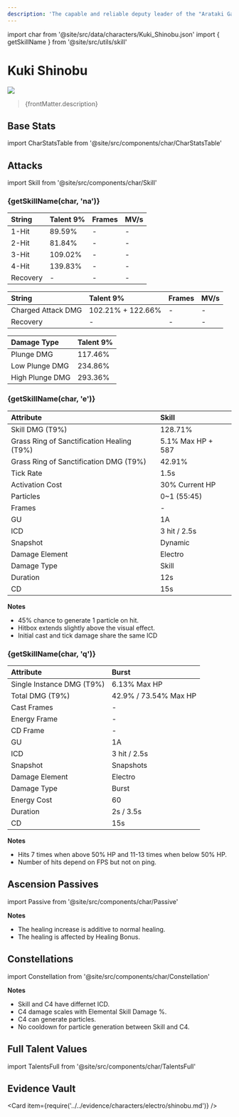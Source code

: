 ```yaml
---
description: 'The capable and reliable deputy leader of the "Arataki Gang." Please note: capable and reliable are not appellations for the "Arataki Gang," but for their deputy leader in specific.'
---
```


import char from '@site/src/data/characters/Kuki_Shinobu.json'
import { getSkillName } from '@site/src/utils/skill'

# Kuki Shinobu

![](/img/characters/gacha/Kuki_Shinobu.png)

<blockquote>{frontMatter.description}</blockquote>

## Base Stats

import CharStatsTable from '@site/src/components/char/CharStatsTable'

<CharStatsTable char={char} />

## Attacks

import Skill from '@site/src/components/char/Skill'

<Tabs>
<TabItem value='na' label='Normal Attacks'>
<h3>{getSkillName(char, 'na')}</h3>
<div class='talent-columns'>
<Skill char={char} skill='na' sectionFilter='Normal Attack' />

| String   | Talent 9% | Frames | MV/s |
| :------- | :-------- | :----- | :--- |
| 1-Hit    | 89.59%    | -      | -    |
| 2-Hit    | 81.84%    | -      | -    |
| 3-Hit    | 109.02%   | -      | -    |
| 4-Hit    | 139.83%   | -      | -    |
| Recovery | -         | -      | -    |

</div>
<div class='talent-columns'>
<Skill char={char} skill='na' sectionFilter='Charged Attack' />

| String             | Talent 9%         | Frames | MV/s |
| :----------------- | :---------------- | :----- | :--- |
| Charged Attack DMG | 102.21% + 122.66% | -      | -    |
| Recovery           | -                 | -      | -    |

</div>
<div class='talent-columns'>
<Skill char={char} skill='na' sectionFilter='Plunging Attack' />

| Damage Type     | Talent 9% |
| :-------------- | :-------- |
| Plunge DMG      | 117.46%   |
| Low Plunge DMG  | 234.86%   |
| High Plunge DMG | 293.36%   |

</div>
</TabItem>

<TabItem value='e' label='Skill'>
<h3>{getSkillName(char, 'e')}</h3>
<div class='talent-columns'>
<Skill char={char} skill='e' />

| Attribute                                    | Skill             |
| :------------------------------------------- | :---------------- |
| Skill DMG \(T9%\)                            | 128.71%           |
| Grass Ring of Sanctification Healing \(T9%\) | 5.1% Max HP + 587 |
| Grass Ring of Sanctification DMG \(T9%\)     | 42.91%            |
| Tick Rate                                    | 1.5s              |
| Activation Cost                              | 30% Current HP    |
| Particles                                    | 0~1 \(55\:45\)    |
| Frames                                       | -                 |
| GU                                           | 1A                |
| ICD                                          | 3 hit / 2.5s      |
| Snapshot                                     | Dynamic           |
| Damage Element                               | Electro           |
| Damage Type                                  | Skill             |
| Duration                                     | 12s               |
| CD                                           | 15s               |

</div>

**Notes**

* 45% chance to generate 1 particle on hit.
* Hitbox extends slightly above the visual effect.
* Initial cast and tick damage share the same ICD

</TabItem>

<TabItem value='q' label='Burst'>
<h3>{getSkillName(char, 'q')}</h3>
<div class='talent-columns'>
<Skill char={char} skill='q'/>

| Attribute                   | Burst                 |
| :-------------------------- | :-------------------- |
| Single Instance DMG \(T9%\) | 6.13% Max HP          |
| Total DMG \(T9%\)           | 42.9% / 73.54% Max HP |
| Cast Frames                 | -                     |
| Energy Frame                | -                     |
| CD Frame                    | -                     |
| GU                          | 1A                    |
| ICD                         | 3 hit / 2.5s          |
| Snapshot                    | Snapshots             |
| Damage Element              | Electro               |
| Damage Type                 | Burst                 |
| Energy Cost                 | 60                    |
| Duration                    | 2s / 3.5s             |
| CD                          | 15s                   |

</div>

**Notes**

* Hits 7 times when above 50% HP and 11-13 times when below 50% HP.
* Number of hits depend on FPS but not on ping.

</TabItem>
</Tabs>

## Ascension Passives

import Passive from '@site/src/components/char/Passive'

<Tabs>
<TabItem value='passive' label='Passive'>
<Passive char={char} passive={2} />
</TabItem>

<TabItem value='a1' label='Ascension 1'>
<Passive char={char} passive={0} />
</TabItem>

<TabItem value="a4" label="Ascension 4">
<Passive char={char} passive={1} />

**Notes**

* The healing increase is additive to normal healing.
* The healing is affected by Healing Bonus.

</TabItem>
</Tabs>

## Constellations

import Constellation from '@site/src/components/char/Constellation'

<Tabs>
<TabItem value='c1' label='C1'>
<Constellation char={char} constellation={1} />
</TabItem>

<TabItem value='c2' label='C2'>
<Constellation char={char} constellation={2} />
</TabItem>

<TabItem value='c3' label='C3'>
<Constellation char={char} constellation={3} />
</TabItem>

<TabItem value='c4' label='C4'>
<Constellation char={char} constellation={4} />

**Notes**

* Skill and C4 have differnet ICD.
* C4 damage scales with Elemental Skill Damage \%.
* C4 can generate particles.
* No cooldown for particle generation between Skill and C4.

</TabItem>

<TabItem value='c5' label='C5'>
<Constellation char={char} constellation={5} />
</TabItem>

<TabItem value='c6' label='C6'>
<Constellation char={char} constellation={6} />
</TabItem>
</Tabs>

## Full Talent Values

import TalentsFull from '@site/src/components/char/TalentsFull'

<TalentsFull char={char}/>

## Evidence Vault

<Card item={require('../../evidence/characters/electro/shinobu.md')} />
